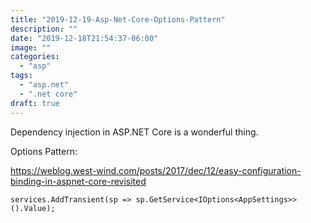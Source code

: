 ```yaml
---
title: "2019-12-19-Asp-Net-Core-Options-Pattern"
description: ""
date: "2019-12-18T21:54:37-06:00"
image: ""
categories:
  - "asp"
tags:
  - "asp.net"
  - ".net core"
draft: true
---
```

Dependency injection in ASP.NET Core is a wonderful thing.

Options Pattern:

https://weblog.west-wind.com/posts/2017/dec/12/easy-configuration-binding-in-aspnet-core-revisited

```
services.AddTransient(sp => sp.GetService<IOptions<AppSettings>>().Value);
```